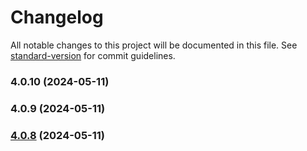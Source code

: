 # Changelog

All notable changes to this project will be documented in this file. See [standard-version](https://github.com/conventional-changelog/standard-version) for commit guidelines.

### 4.0.10 (2024-05-11)

### 4.0.9 (2024-05-11)

### [4.0.8](https://github.com/LabEG/code-style/compare/v4.0.7...v4.0.8) (2024-05-11)
